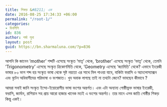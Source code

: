 ```yaml
---
title: শিকড় &#8211; এক
date: 2016-08-25 17:34:33 +06:00
permalink: "/root-1/"
categories:
- দিনলিপি
id: 836
author: শর্মা লুনা
layout: post
guid: https://bn.sharmaluna.com/?p=836
---
```


আপনি কি জানেন ‘mother’ শব্দটি এসেছে সংস্কৃত ‘মাতৃ’ থেকে, ‘brother’ এসেছে সংস্কৃত ‘ভাতৃ’ থেকে, তেমনি ‘Trigonometry’ এসেছে সংস্কৃত ত্রিকোণমিতি থেকে, ‘Geometry এসেছে ‘জ্যামিতি’ থেকে? এভাবে ইংরেজী ভাষার ৮০ ভাগ শব্দ হয় সংস্কৃত ভাষা থেকে সৃষ্ট নয়তো এর সাথে মিল পাওয়া যাবে, বাকিটা ফরাসি ও অ্যাংলোস্যাক্সন এবং বৃটেন অধিবাসীদের পরিভাষা ও বংশজাত। খুব অবাক লাগছে তাই না তথ্যটা জেনে? ভাবছেন কীভাবে ?

আমরা সবাই জানি সংস্কৃত ইন্দো-ইয়োরোপীয় ভাষা বংশের অন্তর্গত। এবং এটা অন্যান্য গোষ্ঠীভুক্ত ভাষার ইংরেজী, ফরাসি, জার্মান, রাশিয়ান সহ প্রায় আরো হাজার খানেক মতই এ বংশের অন্তর্গত। তার মানে এসব জাতি গোষ্ঠীর শিকড় কিন্তু একই।